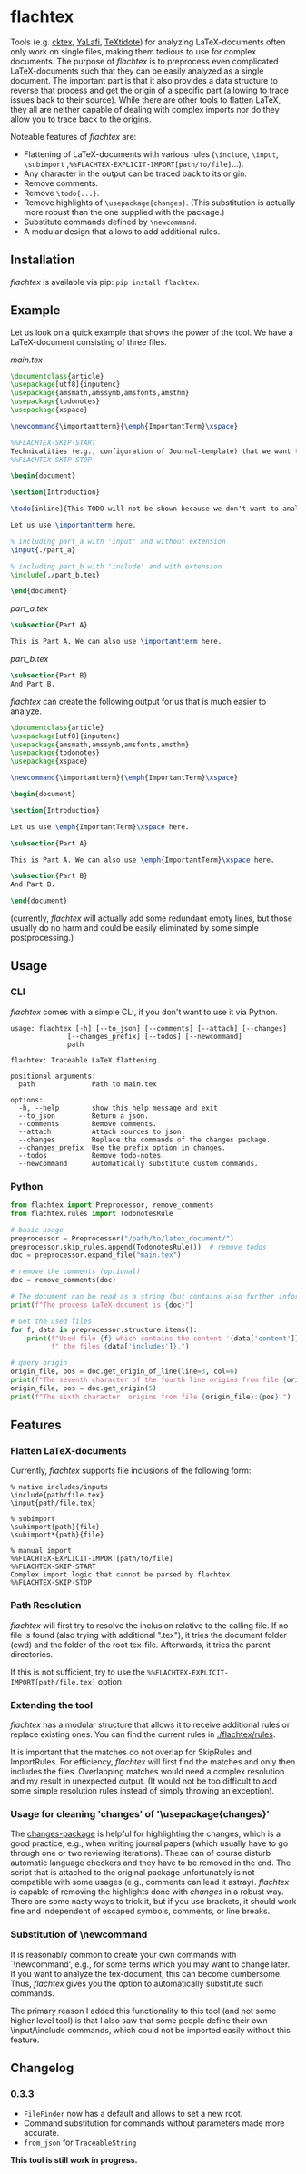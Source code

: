 # flachtex

Tools (e.g. [cktex](https://www.nongnu.org/chktex/),
[YaLafi](https://github.com/matze-dd/YaLafi),
[TeXtidote](https://github.com/sylvainhalle/textidote)) for analyzing LaTeX-documents
often only work on single files, making them tedious
to use for complex documents. The purpose of
*flachtex* is to preprocess even complicated LaTeX-documents such that they can be
easily analyzed as a single document. The important part is that it also provides
a data structure to reverse that process and get the origin of a specific part
(allowing to trace issues back to their source). While there are other tools to flatten
LaTeX, they all are neither capable of dealing with complex imports nor do they allow
you to trace back to the origins.

Noteable features of *flachtex* are:

* Flattening of LaTeX-documents with various rules (`\include`, `\input`, `\subimport`
  ,`%%FLACHTEX-EXPLICIT-IMPORT[path/to/file]`...).
* Any character in the output can be traced back to its origin.
* Remove comments.
* Remove `\todo{...}`.
* Remove highlights of `\usepackage{changes}`. (This substitution is actually more robust
  than the one supplied with the package.)
* Substitute commands defined by `\newcommand`.
* A modular design that allows to add additional rules.

## Installation

*flachtex* is available via pip: `pip install flachtex`.

## Example

Let us look on a quick example that shows the power of the tool. We have a LaTeX-document
consisting of three files.

*main.tex*

```tex
\documentclass{article}
\usepackage[utf8]{inputenc}
\usepackage{amsmath,amssymb,amsfonts,amsthm}
\usepackage{todonotes}
\usepackage{xspace}

\newcommand{\importantterm}{\emph{ImportantTerm}\xspace}

%%FLACHTEX-SKIP-START
Technicalities (e.g., configuration of Journal-template) that we want to skip.
%%FLACHTEX-SKIP-STOP

\begin{document}

\section{Introduction}

\todo[inline]{This TODO will not be shown because we don't want to analyze it.}

Let us use \importantterm here.

% including part_a with 'input' and without extension
\input{./part_a}

% including part_b with 'include' and with extension
\include{./part_b.tex}

\end{document}
```

*part_a.tex*

```tex
\subsection{Part A}

This is Part A. We can also use \importantterm here.
```

*part_b.tex*

```tex
\subsection{Part B}
And Part B.
```

*flachtex* can create the following output for us that is much easier to analyze.

```tex
\documentclass{article}
\usepackage[utf8]{inputenc}
\usepackage{amsmath,amssymb,amsfonts,amsthm}
\usepackage{todonotes}
\usepackage{xspace}

\newcommand{\importantterm}{\emph{ImportantTerm}\xspace}

\begin{document}

\section{Introduction}

Let us use \emph{ImportantTerm}\xspace here.

\subsection{Part A}

This is Part A. We can also use \emph{ImportantTerm}\xspace here.

\subsection{Part B}
And Part B.

\end{document}
```

(currently, *flachtex* will actually add some redundant empty lines, but those usually
do no harm and could be easily eliminated by some simple postprocessing.)

## Usage

### CLI

*flachtex* comes with a simple CLI, if you don't want to use it via Python.

```
usage: flachtex [-h] [--to_json] [--comments] [--attach] [--changes]
              [--changes_prefix] [--todos] [--newcommand]
              path

flachtex: Traceable LaTeX flattening.

positional arguments:
  path              Path to main.tex

options:
  -h, --help        show this help message and exit
  --to_json         Return a json.
  --comments        Remove comments.
  --attach          Attach sources to json.
  --changes         Replace the commands of the changes package.
  --changes_prefix  Use the prefix option in changes.
  --todos           Remove todo-notes.
  --newcommand      Automatically substitute custom commands.
```

### Python

```python
from flachtex import Preprocessor, remove_comments
from flachtex.rules import TodonotesRule

# basic usage
preprocessor = Preprocessor("/path/to/latex_document/")
preprocessor.skip_rules.append(TodonotesRule())  # remove todos
doc = preprocessor.expand_file("main.tex")

# remove the comments (optional)
doc = remove_comments(doc)

# The document can be read as a string (but contains also further information)
print(f"The process LaTeX-document is {doc}")

# Get the used files
for f, data in preprocessor.structure.items():
    print(f"Used file {f} which contains the content '{data['content']}' and includes"
          f" the files {data['includes']}.")

# query origin
origin_file, pos = doc.get_origin_of_line(line=3, col=6)
print(f"The seventh character of the fourth line origins from file {origin_file}:{pos}.")
origin_file, pos = doc.get_origin(5)
print(f"The sixth character  origins from file {origin_file}:{pos}.")
```

## Features

### Flatten LaTeX-documents

Currently, *flachtex* supports file inclusions of the following form:

```
% native includes/inputs
\include{path/file.tex}
\input{path/file.tex}

% subimport
\subimport{path}{file}
\subimport*{path}{file}

% manual import
%%FLACHTEX-EXPLICIT-IMPORT[path/to/file]
%%FLACHTEX-SKIP-START
Complex import logic that cannot be parsed by flachtex.
%%FLACHTEX-SKIP-STOP
```

### Path Resolution

*flachtex* will first try to resolve the inclusion relative to the calling file.
If no file is found (also trying with additional ".tex"), it tries the document folder
(cwd) and the folder of the root tex-file. Afterwards, it tries the parent directories.

If this is not sufficient, try to use the `%%FLACHTEX-EXPLICIT-IMPORT[path/file.tex]`
option.

### Extending the tool

*flachtex* has a modular structure that allows it to receive
additional rules or replace existing ones. You can find the current rules in
[./flachtex/rules](./flachtex/rules).

It is important that the matches do not overlap for SkipRules and ImportRules.
For efficiency, *flachtex* will first find the matches and only then includes the
files. Overlapping matches would need a complex resolution and my result in unexpected
output. (It would not be too difficult to add some simple resolution rules instead of
simply throwing an exception).

### Usage for cleaning 'changes' of '\usepackage{changes}'

The [changes-package](https://ctan.org/pkg/changes?lang=en) is helpful for highlighting
the changes, which is a good practice, e.g., when writing journal papers (which
usually have to go through one or two reviewing iterations). These can of course
disturb automatic language checkers and they have to be removed in the end. The script
that is attached to the original package unfortunately is not compatible with some
usages (e.g., comments can lead it astray).
*flachtex* is capable of removing the highlights done with *changes* in a robust way.
There are some nasty ways to trick it, but if you use brackets, it should work fine and
independent of escaped symbols, comments, or line breaks.

### Substitution of \newcommand

It is reasonably common to create your own commands with `\newcommand', e.g., for some
terms which you may want to change later. If you want to analyze the tex-document, this
can become cumbersome. Thus, *flachtex* gives you the option to automatically substitute
such commands.

The primary reason I added this functionality to this tool (and not some higher level
tool)
is that I also saw that some people define their own \input/\include commands, which
could not be imported easily without this feature.

## Changelog

### 0.3.3

* `FileFinder` now has a default and allows to set a new root.
* Command substitution for commands without parameters made more accurate.
* `from_json` for `TraceableString`

**This tool is still work in progress.**